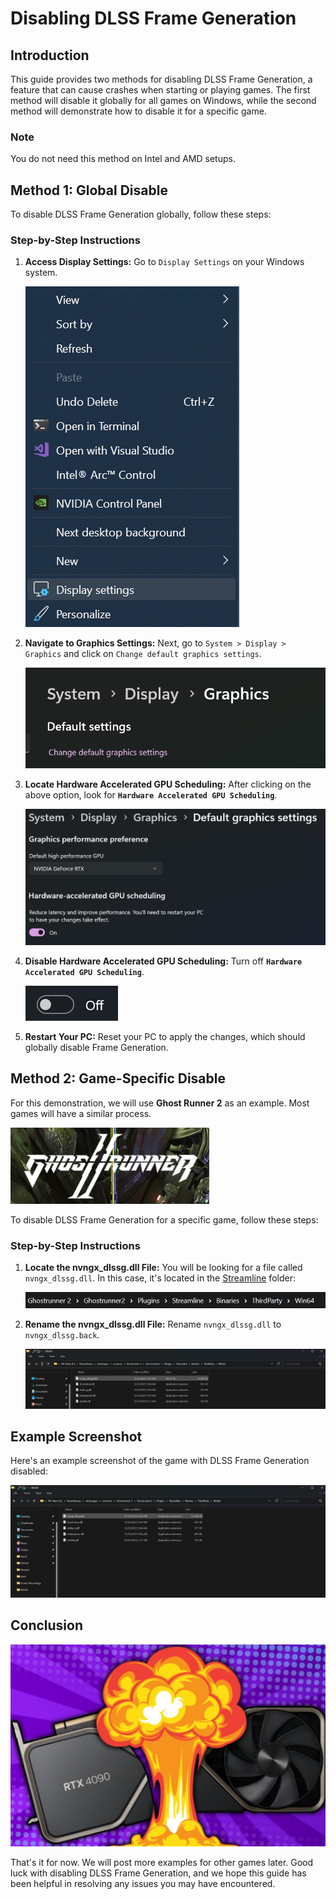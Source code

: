 # Disabling DLSS Frame Generation

## Introduction

This guide provides two methods for disabling DLSS Frame Generation, a feature that can cause crashes when starting or playing games. The first method will disable it globally for all games on Windows, while the second method will demonstrate how to disable it for a specific game.

### Note

You do not need this method on Intel and AMD setups.

## Method 1: Global Disable

To disable DLSS Frame Generation globally, follow these steps:

### Step-by-Step Instructions

1. **Access Display Settings:** Go to `Display Settings` on your Windows system.

    ![](images/dlssfg/dlssfg1.png)

2. **Navigate to Graphics Settings:** Next, go to `System > Display > Graphics` and click on `Change default graphics settings`.

    ![](images/dlssfg/dlssfg2.png)

3. **Locate Hardware Accelerated GPU Scheduling:** After clicking on the above option, look for **`Hardware Accelerated GPU Scheduling`**.

    ![](images/dlssfg/dlssfg3.png)

4. **Disable Hardware Accelerated GPU Scheduling:** Turn off **`Hardware Accelerated GPU Scheduling`**.

    ![](images/dlssfg/dlssfg4.png)

5. **Restart Your PC:** Reset your PC to apply the changes, which should globally disable Frame Generation.

## Method 2: Game-Specific Disable

For this demonstration, we will use **Ghost Runner 2** as an example. Most games will have a similar process.

![](images/dlssfg/dlssfg5.png)

To disable DLSS Frame Generation for a specific game, follow these steps:

### Step-by-Step Instructions

1. **Locate the nvngx_dlssg.dll File:** You will be looking for a file called `nvngx_dlssg.dll`. In this case, it's located in the [Streamline](https://developer.nvidia.com/rtx/streamline) folder:

   ![](images/dlssfg/dlssfg7.png)

2. **Rename the nvngx_dlssg.dll File:** Rename `nvngx_dlssg.dll` to `nvngx_dlssg.back`.

   ![](images/dlssfg/dlssfg8.png)

## Example Screenshot

Here's an example screenshot of the game with DLSS Frame Generation disabled:

![](images/dlssfg/dlssfg6.png)

## Conclusion

![](images/dlssfg/dlssfg9.png)

That's it for now. We will post more examples for other games later. Good luck with disabling DLSS Frame Generation, and we hope this guide has been helpful in resolving any issues you may have encountered.
